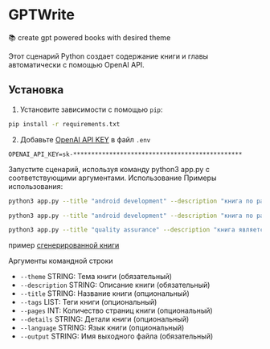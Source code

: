 # GPTWrite
📚 create gpt powered books with desired theme

Этот сценарий Python создает содержание книги и главы автоматически с помощью OpenAI API.

## Установка

1. Установите зависимости с помощью `pip`:

```bash
pip install -r requirements.txt
```

2. Добавьте [OpenAI API KEY](https://platform.openai.com/api-keys) в файл `.env`
 ```
 OPENAI_API_KEY=sk-***********************************************
 ```

Запустите сценарий, используя команду python3 app.py с соответствующими аргументами.
Использование
Примеры использования:

```bash
python3 app.py --title "android development" --description "книга по разработке андроид приложений. предназначена для новичков. последовательно освещает основные концепции разработки, паттерны проектирования, приемы проектирования UI и UX приложений" --tags java android development tutorial --details подробно --theme "руководство по разработке приложений для ОС андроид" --pages 50 --output android
```

```bash
python3 app.py --title "android development" --description "книга по разработке андроид приложений. предназначена для новичков. последовательно освещает основные концепции разработки, паттерны проектирования, приемы проектирования UI и UX приложений" --tags java android development tutorial --details "очень подробно" --theme "руководство по разработке приложений для ОС андроид" --pages 200 --output android --language Russian
```

```bash
python3 app.py --title "quality assurance" --description "книга является справочником для опытного QA инженера. в нее включены основные понятия QA, основные метрики качества, подходы к тестированию" --tags qa quality assurance cookbook  --details подробно --theme "справочник для QA инженера" --pages 200 --output qaguide --language Russian
```
пример [сгенерированной книги ](https://github.com/iampopovich/GPTWrite/releases/download/v1.1.0/qaguide.md)

Аргументы командной строки  
- `--theme` STRING: Тема книги (обязательный)
- `--description` STRING: Описание книги (обязательный)
- `--title` STRING: Название книги (опциональный)
- `--tags` LIST: Теги книги (опциональный)
- `--pages` INT: Количество страниц книги (опциональный)
- `--details` STRING: Детали книги (опциональный)
- `--language` STRING: Язык книги (опциональный)
- `--output` STRING: Имя выходного файла (обязательный)


